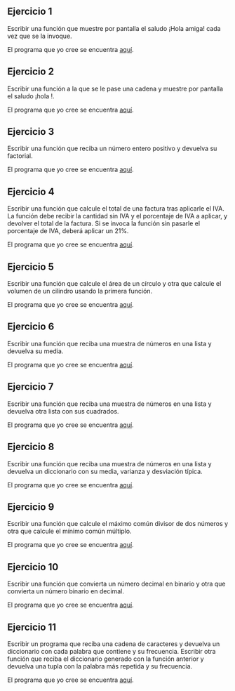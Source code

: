 Ejercicio 1
-----------

Escribir una función que muestre por pantalla el saludo ¡Hola amiga! cada vez que se la invoque.

El programa que yo cree se encuentra [aquí](https://github.com/SyZeck/Ejercicios-de-Programacion-con-Python/tree/main/Funciones/Ejercicio%201).

Ejercicio 2
-----------

Escribir una función a la que se le pase una cadena <nombre> y muestre por pantalla el saludo ¡hola <nombre>!.

El programa que yo cree se encuentra [aquí](https://github.com/SyZeck/Ejercicios-de-Programacion-con-Python/tree/main/Funciones/Ejercicio%202).

Ejercicio 3
-----------

Escribir una función que reciba un número entero positivo y devuelva su factorial.

El programa que yo cree se encuentra [aquí](https://github.com/SyZeck/Ejercicios-de-Programacion-con-Python/tree/main/Funciones/Ejercicio%203).

Ejercicio 4
-----------

Escribir una función que calcule el total de una factura tras aplicarle el IVA. La función debe recibir la cantidad sin IVA y el porcentaje de IVA a aplicar, y devolver el total de la factura. Si se invoca la función sin pasarle el porcentaje de IVA, deberá aplicar un 21%.

El programa que yo cree se encuentra [aquí](https://github.com/SyZeck/Ejercicios-de-Programacion-con-Python/tree/main/Funciones/Ejercicio%204).

Ejercicio 5
-----------

Escribir una función que calcule el área de un círculo y otra que calcule el volumen de un cilindro usando la primera función.

El programa que yo cree se encuentra [aquí]().

Ejercicio 6
-----------

Escribir una función que reciba una muestra de números en una lista y devuelva su media.

El programa que yo cree se encuentra [aquí]().

Ejercicio 7
-----------

Escribir una función que reciba una muestra de números en una lista y devuelva otra lista con sus cuadrados.

El programa que yo cree se encuentra [aquí]().

Ejercicio 8
-----------

Escribir una función que reciba una muestra de números en una lista y devuelva un diccionario con su media, varianza y desviación típica.

El programa que yo cree se encuentra [aquí]().

Ejercicio 9
-----------

Escribir una función que calcule el máximo común divisor de dos números y otra que calcule el mínimo común múltiplo.

El programa que yo cree se encuentra [aquí]().

Ejercicio 10
-----------

Escribir una función que convierta un número decimal en binario y otra que convierta un número binario en decimal.

El programa que yo cree se encuentra [aquí]().

Ejercicio 11
-----------

Escribir un programa que reciba una cadena de caracteres y devuelva un diccionario con cada palabra que contiene y su frecuencia. Escribir otra función que reciba el diccionario generado con la función anterior y devuelva una tupla con la palabra más repetida y su frecuencia.

El programa que yo cree se encuentra [aquí]().

